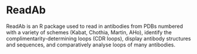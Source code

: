 # ReadAb
ReadAb is an R package used to read in antibodies from PDBs numbered with a variety of schemes (Kabat, Chothia, Martin, AHo), identify the complimentarity-determining loops (CDR loops),  display antibody structures and sequences, and comparatively analyse loops of many antibodies.
